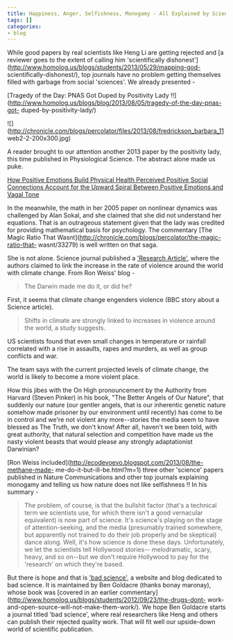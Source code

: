 ```yaml
---
title: Happiness, Anger, Selfishness, Monogamy - All Explained by Science Today
tags: []
categories:
- blog
---
```

While good papers by real scientists like Heng Li are getting rejected and [a
reviewer goes to the extent of calling him 'scientifically
dishonest'](http://www.homolog.us/blogs/students/2013/05/29/mapping-god-
scientifically-dishonest/), top journals have no problem getting themselves
filled with garbage from social 'sciences'. We already presented -
<!--more-->

[Tragedy of the Day: PNAS Got Duped by Positivity Lady
!!](http://www.homolog.us/blogs/blog/2013/08/05/tragedy-of-the-day-pnas-got-
duped-by-positivity-lady/)

![](http://chronicle.com/blogs/percolator/files/2013/08/fredrickson_barbara_11
web2-2-200x300.jpg)

A reader brought to our attention another 2013 paper by the positivity lady,
this time published in Physiological Science. The abstract alone made us puke.

[How Positive Emotions Build Physical Health Perceived Positive Social
Connections Account for the Upward Spiral Between Positive Emotions and Vagal
Tone](http://pss.sagepub.com/content/24/7/1123.abstract)

In the meanwhile, the math in her 2005 paper on nonlinear dynamics was
challenged by Alan Sokal, and she claimed that she did not understand her
equations. That is an outrageous statement given that the lady was credited
for providing mathematical basis for psychology. The commentary [The Magic
Ratio That Wasnt](http://chronicle.com/blogs/percolator/the-magic-ratio-that-
wasnt/33279) is well written on that saga.

She is not alone. Science journal published a ['Research
Article'](http://www.sciencemag.org/content/early/2013/07/31/science.1235367),
where the authors claimed to link the increase in the rate of violence around
the world with climate change. From Ron Weiss' blog -

> The Darwin made me do it, or did he?

First, it seems that climate change engenders violence (BBC story about a
Science article).

> Shifts in climate are strongly linked to increases in violence around the
world, a study suggests.

US scientists found that even small changes in temperature or rainfall
correlated with a rise in assaults, rapes and murders, as well as group
conflicts and war.

The team says with the current projected levels of climate change, the world
is likely to become a more violent place.

How this jibes with the On High pronouncement by the Authority from Harvard
(Steven Pinker) in his book, "The Better Angels of Our Nature", that suddenly
our nature (our gentler angels, that is our inherentic genetic nature somehow
made prisoner by our environment until recently) has come to be in control and
we're not violent any more--stories the media seem to have blessed as The
Truth, we don't know! After all, haven't we been told, with great authority,
that natural selection and competition have made us the nasty violent beasts
that would please any strongly adaptationist Darwinian?

[Ron Weiss included](http://ecodevoevo.blogspot.com/2013/08/the-methane-made-
me-do-it-but-ill-be.html?m=1) three other 'science' papers published in Nature
Communications and other top journals explaining monogamy and telling us how
nature does not like selfishness !! In his summary -

> The problem, of course, is that the bullshit factor (that's a technical term
we scientists use, for which there isn't a good vernacular equivalent) is now
part of science. It's science's playing on the stage of attention-seeking, and
the media (presumably trained somewhere, but apparently not trained to do
their job properly and be skeptical) dance along. Well, it's how science is
done these days. Unfortunately, we let the scientists tell Hollywood stories--
melodramatic, scary, heavy, and so on--but we don't require Hollywood to pay
for the 'research' on which they're based.

But there is hope and that is ['bad science'](http://www.badscience.net/), a
website and blog dedicated to bad science. It is maintained by Ben Goldacre
(thanks bonay maronay), whose book was [covered in an earlier
commentary](http://www.homolog.us/blogs/students/2012/09/23/the-drugs-dont-
work-and-open-source-will-not-make-them-work/). We hope Ben Goldacre starts a
journal titled 'bad science', where real researchers like Heng and others can
publish their rejected quality work. That will fit well our upside-down world
of scientific publication.

